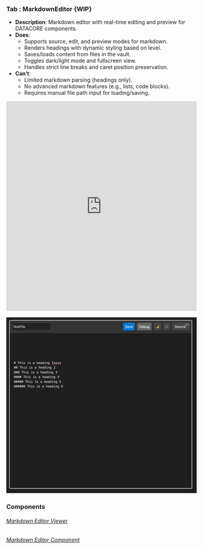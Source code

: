 

### Tab : MarkdownEditor {WIP}

- **Description**: Markdown editor with real-time editing and preview for DATACORE components.
- **Does**:
    - Supports source, edit, and preview modes for markdown.
    - Renders headings with dynamic styling based on level.
    - Saves/loads content from files in the vault.
    - Toggles dark/light mode and fullscreen view.
    - Handles strict line breaks and caret position preservation.
- **Can’t**:
    - Limited markdown parsing (headings only).
    - No advanced markdown features (e.g., lists, code blocks).
    - Requires manual file path input for loading/saving.


<iframe allowfullscreen src="https://www.youtube.com/embed/AGLpyVFUqXA" width="100%" height="555" frameborder="0" allow="accelerometer; autoplay; clipboard-write; encrypted-media; gyroscope; picture-in-picture" ></iframe>




![markdown_editor.webp](/_RESOURCES/IMAGES/markdown_editor.webp)





### Components

###### [Markdown Editor Viewer](D.q.markdowneditor.viewer.md)

###### [Markdown Editor Component](D.q.markdowneditor.component.md)


